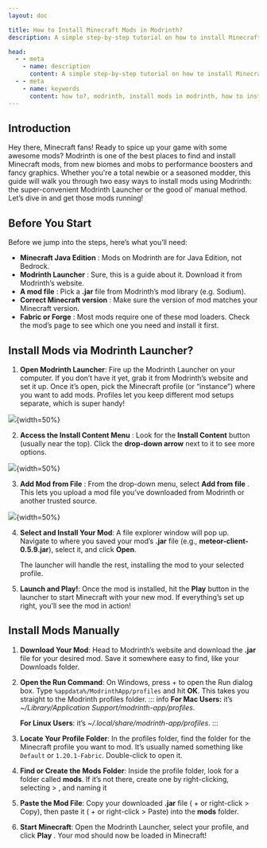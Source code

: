 ```yaml
---
layout: doc

title: How to Install Minecraft Mods in Modrinth?
description: A simple step-by-step tutorial on how to install Minecraft mods in Modrinth.

head:
  - - meta
    - name: description
      content: A simple step-by-step tutorial on how to install Minecraft mods in Modrinth.
  - - meta
    - name: keywords
      content: how to?, modrinth, install mods in modrinth, how to install mods, install mods in minecraft, meteor client, meteor client addon, minecraft mods
---
```

## Introduction

Hey there, Minecraft fans! Ready to spice up your game with some awesome mods? Modrinth is one of the best places to find and install Minecraft mods, from new biomes and mobs to performance boosters and fancy graphics. Whether you're a total newbie or a seasoned modder, this guide will walk you through two easy ways to install mods using Modrinth: the super-convenient Modrinth Launcher or the good ol’ manual method. Let’s dive in and get those mods running!

## Before You Start

Before we jump into the steps, here’s what you’ll need:

* **Minecraft Java Edition** : Mods on Modrinth are for Java Edition, not Bedrock.
* **Modrinth Launcher** : Sure, this is a guide about it. Download it from Modrinth’s website.
* **A mod file** : Pick a **.jar** file from Modrinth’s mod library (e.g. Sodium).
* **Correct Minecraft version** : Make sure the version of mod matches your Minecraft version.
* **Fabric or Forge** : Most mods require one of these mod loaders. Check the mod’s page to see which one you need and install it first.

## Install Mods via Modrinth Launcher?

1. **Open Modrinth Launcher**: Fire up the Modrinth Launcher on your computer. If you don’t have it yet, grab it from Modrinth’s website and set it up. Once it’s open, pick the Minecraft profile (or “instance”) where you want to add mods. Profiles let you keep different mod setups separate, which is super handy!

![](/data/assets/20250608_162616_modrinth-1.png){width=50%}

2. **Access the Install Content Menu** : Look for the **Install Content** button (usually near the top). Click the **drop-down arrow** next to it to see more options.

![](/data/assets/20250608_162640_modrinth-2.png){width=50%}

3. **Add Mod from File** : From the drop-down menu, select **Add from file** . This lets you upload a mod file you’ve downloaded from Modrinth or another trusted source.

![](/data/assets/20250608_162837_modrinth-3.png){width=50%}

4. **Select and Install Your Mod**: A file explorer window will pop up. Navigate to where you saved your mod’s **.jar** file (e.g., **meteor-client-0.5.9.jar**), select it, and click **Open**.

   The launcher will handle the rest, installing the mod to your selected profile.
5. **Launch and Play!**: Once the mod is installed, hit the **Play** button in the launcher to start Minecraft with your new mod. If everything’s set up right, you’ll see the mod in action!

## Install Mods Manually

1. **Download Your Mod**: Head to Modrinth’s website and download the **.jar** file for your desired mod. Save it somewhere easy to find, like your Downloads folder.
2. **Open the Run Command**: On Windows, press <Tag icon="pi pi-microsoft" value="Windows"></Tag> + <Tag value="R"></Tag> to open the Run dialog box. Type `%appdata%/ModrinthApp/profiles` and hit **OK**. This takes you straight to the Modrinth profiles folder.
   ::: info
   **For Mac Users:** it’s *~/Library/Application Support/modrinth-app/profiles*.

   **For Linux Users**: it’s *~/.local/share/modrinth-app/profiles*.
   :::
3. **Locate Your Profile Folder**: In the profiles folder, find the folder for the Minecraft profile you want to mod. It’s usually named something like `Default` or `1.20.1-Fabric`. Double-click to open it.
4. **Find or Create the Mods Folder**: Inside the profile folder, look for a folder called **mods**. If it’s not there, create one by right-clicking, selecting <Tag severity="secondary" icon="pi pi-file" value="New"></Tag> > <Tag severity="secondary" icon="pi pi-folder" value="Folder"></Tag> , and naming it <Tag severity="secondary" icon="pi pi-folder" value="mods"></Tag>
5. **Paste the Mod File**: Copy your downloaded **.jar** file (<Tag value="Ctrl"></Tag> + <Tag value="C"></Tag> or right-click > Copy), then paste it (<Tag value="Ctrl"></Tag> + <Tag value="V"></Tag> or right-click > Paste) into the **mods** folder.
6. **Start Minecraft**: Open the Modrinth Launcher, select your profile, and click **Play** . Your mod should now be loaded in Minecraft!
